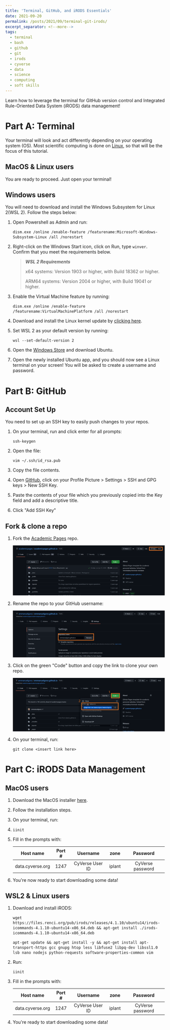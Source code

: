 ```yaml
---
title: 'Terminal, GitHub, and iRODS Essentials'
date: 2021-09-20
permalink: /posts/2021/09/terminal-git-irods/
excerpt_separator: <!--more-->
tags:
  - terminal
  - bash
  - github
  - git 
  - irods
  - cyverse
  - data
  - science
  - computing
  - soft skills
---
```


Learn how to leverage the terminal for GitHub version control and Integrated Rule-Oriented Data System (iRODS) data management!
<!--more-->
# Part A: Terminal

Your terminal will look and act differently depending on your operating system (OS). Most scientific computing is done on [Linux](https://www.linux.org/), so that will be the focus of this tutorial.

## MacOS & Linux users

You are ready to proceed. Just open your terminal!

## Windows users

You will need to download and install the Windows Subsystem for Linux 2(WSL 2). Follow the steps below:

1. Open Powershell as Admin and run:

    ```
    dism.exe /online /enable-feature /featurename:Microsoft-Windows-Subsystem-Linux /all /norestart
    ```

2. Right-click on the Windows Start icon, click on Run, type ```winver```. Confirm that you meet the requirements below.

    > ***WSL 2 Requirements***
    >
    > x64 systems: Version 1903 or higher, with Build 18362 or higher.
    >
    > ARM64 systems: Version 2004 or higher, with Build 19041 or higher.

3. Enable the Virtual Machine feature by running:

    ```
    dism.exe /online /enable-feature /featurename:VirtualMachinePlatform /all /norestart
    ```

4. Download and install the Linux kernel update by [clicking here](https://wslstorestorage.blob.core.windows.net/wslblob/wsl_update_x64.msi).
5. Set WSL 2 as your default version by running:

    ```
    wsl --set-default-version 2
    ```

6. Open the [Windows Store](https://aka.ms/wslstore) and download Ubuntu.
7. Open the newly installed Ubuntu app, and you should now see a Linux terminal on your screen! You will be asked to create a username and password.

# Part B: GitHub

## Account Set Up

You need to set up an SSH key to easily push changes to your repos.

1. On your terminal, run and click enter for all prompts:

    ```
    ssh-keygen
    ```

2. Open the file:

    ```
    vim ~/.ssh/id_rsa.pub
    ```

3. Copy the file contents.
4. Open [GitHub](https://github.com/), click on your Profile Picture > Settings > SSH and GPG keys > New SSH Key.
5. Paste the contents of your file which you previously copied into the Key field and add a descriptive title.
6. Click "Add SSH Key"

## Fork & clone a repo

1. Fork the [Academic Pages](https://github.com/academicpages/academicpages.github.io) repo.

    ![](/images/fork_repo.png)

2. Rename the repo to your GitHub username:

    ![](/images/rename_repo.png)

3. Click on the green "Code" button and copy the link to clone your own repo.

    ![](/images/clone_repo.png)

4. On your terminal, run:

    ```
    git clone <insert link here>
    ```

# Part C: iRODS Data Management

## MacOS users 

1. Download the MacOS installer [here](https://cyverse.atlassian.net/wiki/download/attachments/241869823/cyverse-icommands-4.1.9.pkg?version=3&modificationDate=1472820029000&cacheVersion=1&api=v2).
2. Follow the installation steps. 
3. On your terminal, run: 
4. 
    ```
    iinit
    ```

5. Fill in the prompts with:
    
    |Host name|Port #|Username|zone|Password|
    |:--------------:|:--:|:-------------:|:----:|:--------------:|
    |data.cyverse.org|1247|CyVerse User ID|iplant|CyVerse password|

6. You're now ready to start downloading some data! 

## WSL2 & Linux users 

1. Download and install iRODS:
   
    ```
    wget https://files.renci.org/pub/irods/releases/4.1.10/ubuntu14/irods-icommands-4.1.10-ubuntu14-x86_64.deb && apt-get install ./irods-icommands-4.1.10-ubuntu14-x86_64.deb
    ```
    
    ```
    apt-get update && apt-get install -y && apt-get install apt-transport-https gcc gnupg htop less libfuse2 libpq-dev libssl1.0 lsb nano nodejs python-requests software-properties-common vim
    ```

2. Run:
   
    ```
    iinit
    ```

3. Fill in the prompts with:
    
    |Host name|Port #|Username|zone|Password|
    |:--------------:|:--:|:-------------:|:----:|:--------------:|
    |data.cyverse.org|1247|CyVerse User ID|iplant|CyVerse password|

4. You're ready to start downloading some data!
